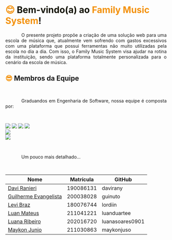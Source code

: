 # <span style="color: #F3910A;">😊</span><span style="color: #110;"> Bem-vindo(a) ao </span>**<span style="color: #F3910A;"> Family Music System</span>**!

<p style="text-indent: 50px;text-align: justify;">
O presente projeto propõe a criação de uma solução web para uma escola de música que, atualmente vem sofrendo com gastos excessivos com uma plataforma que possui ferramentas não muito utilizadas pela escola no dia a dia. Com isso, o Family Music System visa ajudar na rotina da instituição, sendo uma plataforma totalmente personalizada para o cenário da escola de música.
</p>

## <span style="color: #F3910A;">😎</span> Membros da Equipe

<br/>

<p style="text-indent: 50px;text-align: justify;">Graduandos em Engenharia de Software, nossa equipe é composta por: </p>

<br/>

<p align="center">

<a href="https://github.com/davirany"><img src="https://user-images.githubusercontent.com/89596623/232325365-f51e4b38-d22e-4f74-ab3f-a39b55a71721.png"/></a>
<a href="https://github.com/guinuto"><img src="https://user-images.githubusercontent.com/89596623/232325368-feb63fbe-fe9f-4e8a-aa7f-1666a4a7e407.png"/></a>
<a href="https://github.com/lordiin"><img src="https://user-images.githubusercontent.com/89596623/232325382-09f5ce01-2580-462d-ab33-88ed6863ddc0.png"/></a>
<a href="https://github.com/luanduartee"><img src="https://user-images.githubusercontent.com/89596623/232325387-e9d71652-536c-46ea-99ef-26182b0af2d0.png"/></a>  
<a href="https://github.com/luanasoares0901"><img src="https://user-images.githubusercontent.com/89596623/232325390-1e27cef3-f27c-49dd-9b05-f61952f2c506.png"/></a>  
<a href="https://github.com/maykonjuso"><img src="https://user-images.githubusercontent.com/89596623/232325392-79161aa9-10dd-4be2-9623-e7cd645b6455.png"/></a>

</p>

<br/>
<p style="text-indent: 50px;text-align: justify;"> Um pouco mais detalhado... </p>

<br/>

<div style="-webkit-display: flex;
       display: flex;
       -webkit-align-items: center;
       align-items: center;
       -webkit-justify-content: center;
       justify-content: center;">

<table>
<thead>
<tr>
<th>Nome</th>
<th>Matrícula</th>
<th>GitHub</th>
</tr>
</thead>
<tbody>
<tr>
<td><a href="https://github.com/davirany">Davi Ranieri</a></td>
<td>190086131</td>
<td>davirany</td>
</tr>
<tr>
<td><a href="https://github.com/guinuto">Guilherme Evangelista</a></td>
<td>200038028</td>
<td>guinuto</td>
</tr>
<tr>
<td><a href="https://github.com/lordiin">Levi Braz</a></td>
<td>180076744</td>
<td>lordiin</td>
</tr>
<tr>
<td><a href="https://github.com/luanduartee">Luan Mateus</a></td>
<td>211041221</td>
<td>luanduartee</td>
</tr>
<tr>
<td><a href="https://github.com/luanasoares0901">Luana Ribeiro</a></td>
<td>202016720</td>
<td>luanasoares0901</td>
</tr>
<tr>
<td><a href="https://github.com/maykonjuso">Maykon Junio</a></td>
<td>211030863</td>
<td>maykonjuso</td>
</tr>
</tbody>
</table>
</div>
